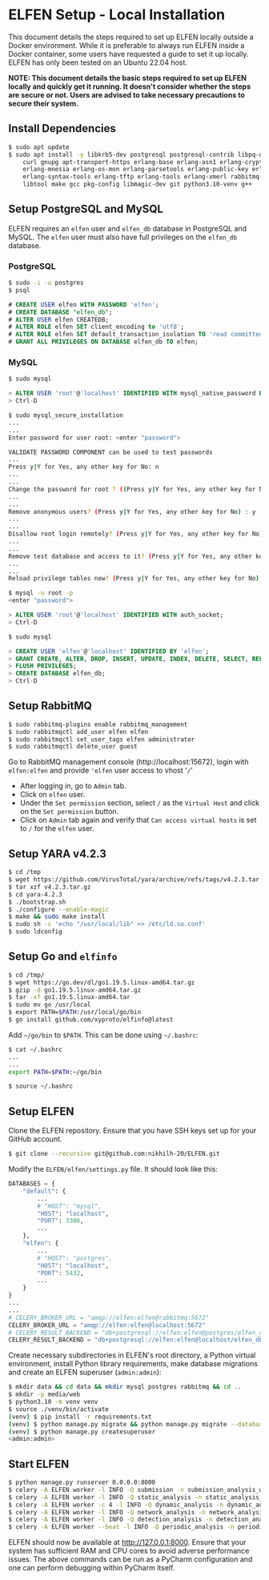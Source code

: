 # ELFEN Setup - Local Installation

This document details the steps required to set up ELFEN locally outside a Docker environment. While it is preferable to
always run ELFEN inside a Docker container, some users have requested a guide to set it up locally. ELFEN has only been
tested on an Ubuntu 22.04 host.

**NOTE: This document details the basic steps required to set up ELFEN locally and quickly get it running. It doesn't
consider whether the steps are secure or not. Users are advised to take necessary precautions to secure their system.**

## Install Dependencies

```bash
$ sudo apt update
$ sudo apt install -y libkrb5-dev postgresql postgresql-contrib libpq-dev mysql-server libmysqlclient-dev python3.10-dev \
    curl gnupg apt-transport-https erlang-base erlang-asn1 erlang-crypto erlang-eldap erlang-ftp erlang-inets \
    erlang-mnesia erlang-os-mon erlang-parsetools erlang-public-key erlang-runtime-tools erlang-snmp erlang-ssl \
    erlang-syntax-tools erlang-tftp erlang-tools erlang-xmerl rabbitmq-server graphviz graphviz-dev qemu-system automake \
    libtool make gcc pkg-config libmagic-dev git python3.10-venv g++
```

## Setup PostgreSQL and MySQL

ELFEN requires an `elfen` user and `elfen_db` database in PostgreSQL and MySQL. The `elfen` user must also have full
privileges on the `elfen_db` database.

### PostgreSQL

```bash
$ sudo -i -u postgres
$ psql
```
```sql
# CREATE USER elfen WITH PASSWORD 'elfen';
# CREATE DATABASE "elfen_db";
# ALTER USER elfen CREATEDB;
# ALTER ROLE elfen SET client_encoding to 'utf8';
# ALTER ROLE elfen SET default_transaction_isolation TO 'read committed';
# GRANT ALL PRIVILEGES ON DATABASE elfen_db TO elfen;
```

### MySQL

```bash
$ sudo mysql
```
```sql
> ALTER USER 'root'@'localhost' IDENTIFIED WITH mysql_native_password BY 'password';
> Ctrl-D
```
```bash
$ sudo mysql_secure_installation
...
...
Enter password for user root: <enter "password">

VALIDATE PASSWORD COMPONENT can be used to test passwords
...
Press y|Y for Yes, any other key for No: n
...
...
Change the password for root ? ((Press y|Y for Yes, any other key for No) : n
...
...
Remove anonymous users? (Press y|Y for Yes, any other key for No) : y
...
...
Disallow root login remotely? (Press y|Y for Yes, any other key for No) : y
...
...
Remove test database and access to it? (Press y|Y for Yes, any other key for No) : y
...
...
Reload privilege tables now? (Press y|Y for Yes, any other key for No) : y

$ mysql -u root -p
<enter "password">
```
```sql
> ALTER USER 'root'@'localhost' IDENTIFIED WITH auth_socket;
> Ctrl-D
```
```bash
$ sudo mysql
```
```sql
> CREATE USER 'elfen'@'localhost' IDENTIFIED BY 'elfen';
> GRANT CREATE, ALTER, DROP, INSERT, UPDATE, INDEX, DELETE, SELECT, REFERENCES, RELOAD on *.* TO 'elfen'@'localhost';
> FLUSH PRIVILEGES;
> CREATE DATABASE elfen_db;
> Ctrl-D
```

## Setup RabbitMQ

```bash
$ sudo rabbitmq-plugins enable rabbitmq_management
$ sudo rabbitmqctl add_user elfen elfen
$ sudo rabbitmqctl set_user_tags elfen administrator
$ sudo rabbitmqctl delete_user guest
```

Go to RabbitMQ management console (http://localhost:15672), login with `elfen:elfen` and provide `'elfen` user access to
vhost '`/`'
* After logging in, go to `Admin` tab.
* Click on `elfen` user.
* Under the `Set permission` section, select `/` as the `Virtual Host` and click on the `Set permission` button.
* Click on `Admin` tab again and verify that `Can access virtual hosts` is set to `/` for the `elfen` user.

## Setup YARA v4.2.3

```bash
$ cd /tmp
$ wget https://github.com/VirusTotal/yara/archive/refs/tags/v4.2.3.tar.gz
$ tar xzf v4.2.3.tar.gz
$ cd yara-4.2.3
$ ./bootstrap.sh
$ ./configure --enable-magic
$ make && sudo make install
$ sudo sh -c 'echo "/usr/local/lib" >> /etc/ld.so.conf'
$ sudo ldconfig
```

## Setup Go and `elfinfo`

```bash
$ cd /tmp/
$ wget https://go.dev/dl/go1.19.5.linux-amd64.tar.gz
$ gzip -d go1.19.5.linux-amd64.tar.gz
$ tar -xf go1.19.5.linux-amd64.tar
$ sudo mv go /usr/local
$ export PATH=$PATH:/usr/local/go/bin
$ go install github.com/xyproto/elfinfo@latest
```
Add `~/go/bin` to `$PATH`. This can be done using `~/.bashrc`:
```bash
$ cat ~/.bashrc
...
...
export PATH=$PATH:~/go/bin

$ source ~/.bashrc
```

## Setup ELFEN

Clone the ELFEN repository. Ensure that you have SSH keys set up for your GitHub account.

```bash
$ git clone --recursive git@github.com:nikhilh-20/ELFEN.git
```

Modify the `ELFEN/elfen/settings.py` file. It should look like this:
```python
DATABASES = {
    "default": {
        ...
        # "HOST": "mysql",
        "HOST": "localhost",
        "PORT": 3306,
        ...
    },
    "elfen": {
        ...
        # "HOST": "postgres",
        "HOST": "localhost",
        "PORT": 5432,
        ...
    }
}
...
...
# CELERY_BROKER_URL = "amqp://elfen:elfen@rabbitmq:5672"
CELERY_BROKER_URL = "amqp://elfen:elfen@localhost:5672"
# CELERY_RESULT_BACKEND = "db+postgresql://elfen:elfen@postgres/elfen_db"
CELERY_RESULT_BACKEND = "db+postgresql://elfen:elfen@localhost/elfen_db"
```

Create necessary subdirectories in ELFEN's root directory, a Python virtual environment, install Python library
requirements, make database migrations and create an ELFEN superuser (`admin:admin`):

```bash
$ mkdir data && cd data && mkdir mysql postgres rabbitmq && cd ..
$ mkdir -p media/web
$ python3.10 -m venv venv
$ source ./venv/bin/activate
(venv) $ pip install -r requirements.txt
(venv) $ python manage.py migrate && python manage.py migrate --database=elfen
(venv) $ python manage.py createsuperuser
<admin:admin>
```

## Start ELFEN

```bash
$ python manage.py runserver 0.0.0.0:8000
$ celery -A ELFEN worker -l INFO -Q submission -n submission_analysis_worker --heartbeat-interval=30 --without-gossip --without-mingle
$ celery -A ELFEN worker -l INFO -Q static_analysis -n static_analysis_worker --heartbeat-interval=30 --without-gossip --without-mingle
$ celery -A ELFEN worker -c 4 -l INFO -Q dynamic_analysis -n dynamic_analysis_worker --heartbeat-interval=120 --without-gossip --without-mingle
$ celery -A ELFEN worker -l INFO -Q network_analysis -n network_analysis_worker --heartbeat-interval=120 --without-gossip --without-mingle
$ celery -A ELFEN worker -l INFO -Q detection_analysis -n detection_analysis_worker --heartbeat-interval=120 --without-gossip --without-mingle
$ celery -A ELFEN worker --beat -l INFO -Q periodic_analysis -n periodic_analysis_worker --heartbeat-interval=120 --without-gossip --without-mingle
```

ELFEN should now be available at http://127.0.0.1:8000. Ensure that your system has sufficient RAM and CPU cores to avoid
adverse performance issues. The above commands can be run as a PyCharm configuration and one can perform debugging within
PyCharm itself.